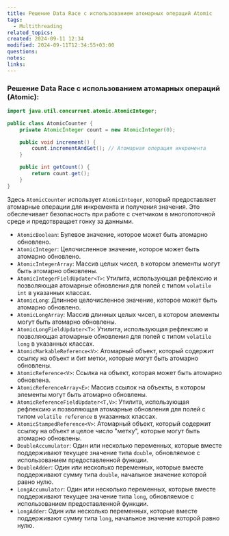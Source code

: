 ```yaml
---
title: Решение Data Race с использованием атомарных операций Atomic
tags:
  - Multithreading
related_topics: 
created: 2024-09-11 12:34
modified: 2024-09-11T12:34:55+03:00
questions: 
notes: 
links: 
---
```

### Решение Data Race с использованием атомарных операций (Atomic):

```Java
import java.util.concurrent.atomic.AtomicInteger;

public class AtomicCounter {
    private AtomicInteger count = new AtomicInteger(0);

    public void increment() {
        count.incrementAndGet(); // Атомарная операция инкремента
    }

    public int getCount() {
        return count.get();
    }
}
```

Здесь `AtomicCounter` использует `AtomicInteger`, который предоставляет атомарные операции для инкремента и получения значения. Это обеспечивает безопасность при работе с счетчиком в многопоточной среде и предотвращает гонку за данными.

- `AtomicBoolean`: Булевое значение, которое может быть атомарно обновлено.
- `AtomicInteger`: Целочисленное значение, которое может быть атомарно обновлено.
- `AtomicIntegerArray`: Массив целых чисел, в котором элементы могут быть атомарно обновлены.
- `AtomicIntegerFieldUpdater<T>`: Утилита, использующая рефлексию и позволяющая атомарные обновления для полей с типом `volatile int` в указанных классах.
- `AtomicLong`: Длинное целочисленное значение, которое может быть атомарно обновлено.
- `AtomicLongArray`: Массив длинных целых чисел, в котором элементы могут быть атомарно обновлены.
- `AtomicLongFieldUpdater<T>`: Утилита, использующая рефлексию и позволяющая атомарные обновления для полей с типом `volatile long` в указанных классах.
- `AtomicMarkableReference<V>`: Атомарный объект, который содержит ссылку на объект и бит метки, которые могут быть атомарно обновлены.
- `AtomicReference<V>`: Ссылка на объект, которая может быть атомарно обновлена.
- `AtomicReferenceArray<E>`: Массив ссылок на объекты, в котором элементы могут быть атомарно обновлены.
- `AtomicReferenceFieldUpdater<T,V>`: Утилита, использующая рефлексию и позволяющая атомарные обновления для полей с типом `volatile reference` в указанных классах.
- `AtomicStampedReference<V>`: Атомарный объект, который содержит ссылку на объект и целое число "метку", которые могут быть атомарно обновлены.
- `DoubleAccumulator`: Один или несколько переменных, которые вместе поддерживают текущее значение типа `double`, обновляемое с использованием предоставленной функции.
- `DoubleAdder`: Один или несколько переменных, которые вместе поддерживают сумму типа `double`, начальное значение которой равно нулю.
- `LongAccumulator`: Один или несколько переменных, которые вместе поддерживают текущее значение типа `long`, обновляемое с использованием предоставленной функции.
- `LongAdder`: Один или несколько переменных, которые вместе поддерживают сумму типа `long`, начальное значение которой равно нулю.